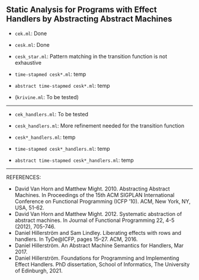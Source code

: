 ## Static Analysis for Programs with Effect Handlers by Abstracting Abstract Machines

* `cek.ml`: Done

* `cesk.ml`: Done

* `cesk_star.ml`: Pattern matching in the transition function is not exhaustive

* `time-stapmed cesk*.ml`: temp

* `abstract time-stapmed cesk*.ml`: temp

* (`krivine.ml`: To be tested)
---

* `cek_handlers.ml`: To be tested

* `cesk_handlers.ml`: More refinement needed for the transition function

* `cesk*_handlers.ml`: temp

* `time-stapmed cesk*_handlers.ml`: temp

* `abstract time-stapmed cesk*_handlers.ml`: temp
---

 REFERENCES:
* David Van Horn and Matthew Might. 2010. Abstracting Abstract Machines. In Proceedings of the 15th ACM SIGPLAN
International Conference on Functional Programming (ICFP ’10). ACM, New York, NY, USA, 51-62.
* David Van Horn and Matthew Might. 2012. Systematic abstraction of abstract machines. In Journal of Functional Programming
22, 4-5 (2012), 705-746.
* Daniel Hillerström and Sam Lindley. Liberating effects with rows and handlers.
In TyDe@ICFP, pages 15–27. ACM, 2016.
* Daniel Hillerström. An Abstract Machine Semantics for Handlers, Mar 2017.
* Daniel Hillerström. Foundations for Programming and Implementing Effect Handlers. PhD dissertation, School of Informatics, The University of Edinburgh, 2021. 